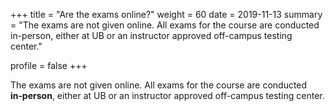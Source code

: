 +++
title = "Are the exams online?"
weight = 60
date = 2019-11-13
summary = "The exams are not given online. All exams for the course are conducted in-person, either at UB or an instructor approved off-campus testing center."

profile = false
+++



The exams are not given online. All exams for the course are conducted **in&#8209;person**, either at UB or an instructor approved off-campus testing center.


